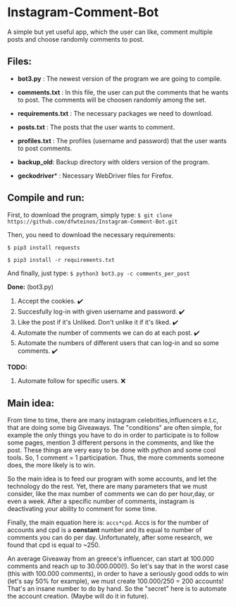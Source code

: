 # Instagram-Comment-Bot

A simple but yet useful app, which the user can like, comment multiple posts and choose randomly comments to post.

## Files:

* **bot3.py** : The newest version of the program we are going to compile.

* **comments.txt** : In this file, the user can put the comments that he wants to post. The comments will be choosen randomly among the set.

* **requirements.txt** : The necessary packages we need to download.

* **posts.txt** : The posts that the user wants to comment.

* **profiles.txt** : The profiles (username and password) that the user wants to post comments.

* **backup_old**: Backup directory with olders version of the program.

* **geckodriver*** : Necessary WebDriver files for Firefox.  

## Compile and run:

First, to download the program, simply type: `$ git clone https://github.com/dfwteinos/Instagram-Comment-Bot.git`

Then, you need to download the necessary requirements:

`$ pip3 install requests`

`$ pip3 install -r requirements.txt`

And finally, just type: `$ python3 bot3.py -c comments_per_post`

**Done:** (bot3.py)

1.  Accept the cookies. :heavy_check_mark:
2.  Succesfully log-in with given username and password. :heavy_check_mark:
3.  Like the post if it's Unliked. Don't unlike it if it's liked. :heavy_check_mark:
4.  Automate the number of comments we can do at each post. :heavy_check_mark:
5.  Automate the numbers of different users that can log-in and so some comments. :heavy_check_mark:	


**TODO:** 

1.  Automate follow for specific users. :x:	

## Main idea:

From time to time, there are many instagram celebrities,influencers e.t.c, that are doing some big Giveaways. The "conditions" are often simple, for example the only things you have to do in order to participate is to follow some pages, mention 3 different persons in the comments, and like the post. These things are very easy to be done with python and some cool tools. So, 1 comment = 1 participation. Thus, the more comments someone does, the more likely is to win.

So the main idea is to feed our program with some accounts, and let the technology do the rest. Yet, there are many parameters that we must consider, like the max number of comments we can do per hour,day, or even a week. After a specific number of comments, instagram is deactivating your ability to comment for some time.

Finally, the main equation here is: `accs*cpd`. Accs is for the number of accounts and cpd is a **constant** number and its equal to number of comments you can do per day. Unfortunately, after some research, we found that cpd is equal to ~250.

An average Giveaway from an greece's influencer, can start at 100.000 comments and reach up to 30.000.000(!). So let's say that in the worst case (this with 100.000 comments), in order to have a seriously good odds to win (let's say 50% for example), we must create 100.000/250 = 200 accounts! That's an insane number to do by hand. So the "secret" here is to automate the account creation. (Maybe will do it in future). 
